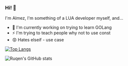 ### Hi! 👋

I'm Almez, I'm something of a LUA developer myself, and...

- 🔭 I'm currently working on trying to learn GOLang
- ⚡ I'm trying to teach people why not to use const
- 😡 Hates elseif - use case

[![Top Langs](https://github-readme-stats.vercel.app/api/top-langs/?username=serhatalmez&layout=compact&langs_count=10&theme=radical)](https://github.com/anuraghazra/github-readme-stats)

![Ruqen's GitHub stats](https://github-readme-stats.vercel.app/api?username=serhatalmez&show_icons=true&theme=radical)
